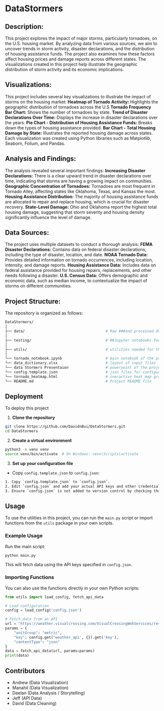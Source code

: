 # DataStormers

## Description:
This project explores the impact of major storms, particularly tornadoes, on the U.S. housing market. By analyzing data from various sources, we aim to uncover trends in storm activity, disaster declarations, and the distribution of housing assistance funds. The project also examines how these factors affect housing prices and damage reports across different states. The visualizations created in this project help illustrate the geographic distribution of storm activity and its economic implications.

## Visualizations:
This project includes several key visualizations to illustrate the impact of storms on the housing market:
**Heatmap of Tornado Activity:** Highlights the geographic distribution of tornadoes across the U.S
**Tornado Frequency Bar Chart:** Shows the number of tornadoes by state.
**Trend of Disaster Declarations Over Time:** Displays the increase in disaster declarations over the years.
**Pie Chart - Distribution of Housing Assistance Funds:** Breaks down the types of housing assistance provided.
**Bar Chart - Total Housing Damage by State:** Illustrates the reported housing damage across states.
Each visualization was created using Python libraries such as Matplotlib, Seaborn, Folium, and Pandas.

## Analysis and Findings:
The analysis revealed several important findings:
**Increasing Disaster Declarations:** There is a clear upward trend in disaster declarations over time, indicating that storms are having a growing impact on communities.
**Geographic Concentration of Tornadoes:** Tornadoes are most frequent in Tornado Alley, affecting states like Oklahoma, Texas, and Kansas the most.
**Housing Assistance Distribution:** The majority of housing assistance funds are allocated to repair and replace housing, which is crucial for disaster recovery.
**State-Level Damage:** Ohio and Oklahoma report the highest total housing damage, suggesting that storm severity and housing density significantly influence the level of damage.

## Data Sources:
The project uses multiple datasets to conduct a thorough analysis:
**FEMA Disaster Declarations:** Contains data on federal disaster declarations, including the type of disaster, location, and date.
**NOAA Tornado Data:** Provides detailed information on tornado occurrences, including location, intensity, and damage reports.
**Housing Assistance Data:** Includes data on federal assistance provided for housing repairs, replacements, and other needs following a disaster.
**U.S. Census Data:** Offers demographic and economic data, such as median income, to contextualize the impact of storms on different communities.

## Project Structure:
The repository is organized as follows:
```bash
DataStormers/
│
├── data/                                     # Raw ###and processed data files
|     
├── testing/                                  # ##Jupyter notebooks for data indivdual notebooks
│     
├── utils/                                    # utilities needed for the program              
│
└── tornado_notebook.ipynb                    # main notebook of the project
└── data_dictionary.xlsx                      # layout of input files
└── data Stormers Presentaion                 # powerpoint of the project
└── config.template.json                      # json files for configurations
└── tornado_heatmap.html                      # ineractive heat_map graph
└── README.md                                 # Project README file
``` 

## Deployment

To deploy this project

1. **Clone the repository**

  ```bash
  git clone https://github.com/DavidnBui/DataStormers.git
  cd DataStormers
  ```

2. **Create a virtual environment**

  ```bash
  python3 -m venv venv
  source venv/bin/activate  # On Windows: venv\Scripts\activate
  ```

3. **Set up your configuration file**

  - Copy `config.template.json` to `config.json`:
  ```bash
  1. Copy `config.template.json` to `config.json`.
  2. Edit `config.json` and add your actual API keys and other credentials.
  3. Ensure `config.json` is not added to version control by checking that it's listed in `.gitignore`.
  ```

## Usage

To use the utilities in this project, you can run the `main.py` script or import functions from the `utils` package in your own scripts.

### Example Usage

Run the main script:

```bash
python main.py
```

This will fetch data using the API keys specified in `config.json`.

### Importing Functions

You can also use the functions directly in your own Python scripts:
```python
from utils import load_config, fetch_api_data

# Load configuration
config = load_config('config.json')

# Fetch data from an API
url = "https://weather.visualcrossing.com/VisualCrossingWebServices/rest/services/timeline/Peoria"
params = {
    "unitGroup": "metric",
    "key": config.get('weather_api', {}).get('key'),
    "contentType": "json"
}
data = fetch_api_data(url, params=params)
print(data)
```

## Contributors

- Andrew (Data Visualization)
- Manahil (Data Visualization)
- Deelan (Data Analysis / Storytelling)
- Jeff (API Data)
- David (Data Cleaning)